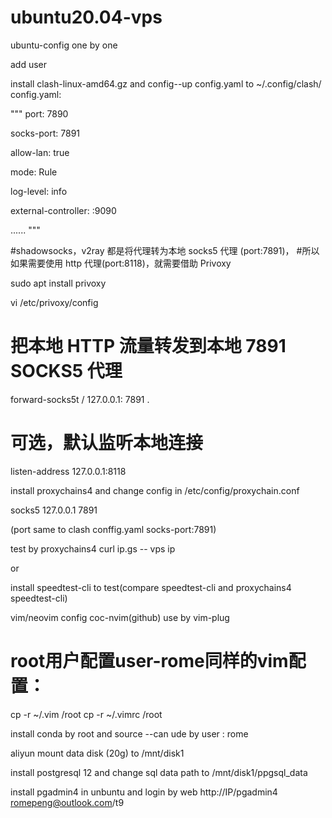 # ubuntu20.04-vps
ubuntu-config one by one

add user

install clash-linux-amd64.gz and config--up config.yaml to ~/.config/clash/
config.yaml:

"""
port: 7890

socks-port: 7891

allow-lan: true

mode: Rule

log-level: info

external-controller: :9090

......
"""

#shadowsocks，v2ray 都是将代理转为本地 socks5 代理 (port:7891)，
#所以如果需要使用 http 代理(port:8118)，就需要借助 Privoxy

sudo apt install privoxy

vi /etc/privoxy/config

# 把本地 HTTP 流量转发到本地 7891 SOCKS5 代理
forward-socks5t / 127.0.0.1: 7891 .

# 可选，默认监听本地连接
listen-address 127.0.0.1:8118

install proxychains4 and change config in /etc/config/proxychain.conf

socks5 127.0.0.1 7891

(port same to clash  conffig.yaml socks-port:7891)

test by proxychains4 curl ip.gs -- vps ip

or

install speedtest-cli to test(compare speedtest-cli and proxychains4 speedtest-cli)

vim/neovim config  coc-nvim(github) use by vim-plug

# root用户配置user-rome同样的vim配置：
cp -r ~/.vim /root
cp -r ~/.vimrc /root


install conda by root and source --can ude by user : rome

aliyun mount data disk (20g) to /mnt/disk1

install postgresql 12 and change sql data path to /mnt/disk1/ppgsql_data

install pgadmin4 in unbuntu and login by web http://IP/pgadmin4 romepeng@outlook.com/t9


